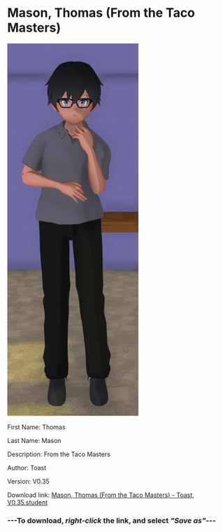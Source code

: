 # Mason, Thomas (From the Taco Masters)

<img src = "https://raw.githubusercontent.com/Arbiter1223/Daigaku-Gurashi-Custom-Students/master/Students/Files/Mason%2C%20Thomas%20(From%20the%20Taco%20Masters).png">

First Name: Thomas

Last Name: Mason

Description: From the Taco Masters

Author: Toast

Version: V0.35

Download link: <a href="https://raw.githubusercontent.com/Arbiter1223/Daigaku-Gurashi-Custom-Students/master/Students/Files/Mason%2C%20Thomas%20(From%20the%20Taco%20Masters)%20-%20Toast%2C%20V0.35.student">Mason, Thomas (From the Taco Masters) - Toast, V0.35.student</a>

### ---**To download, _right-click_ the link, and select _"Save as"_**---
